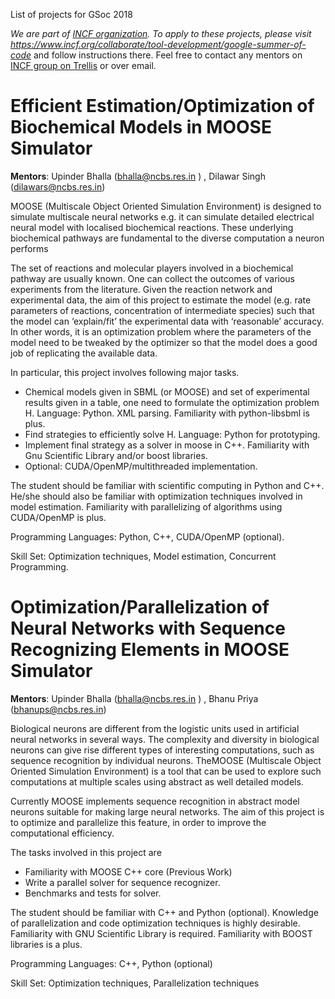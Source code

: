 List of projects for GSoc 2018

_We are part of [INCF organization](https://www.incf.org/). To apply to these projects, please visit https://www.incf.org/collaborate/tool-development/google-summer-of-code_ and follow instructions there. Feel free to contact any mentors on [INCF group on Trellis](https://www.trelliscience.com/#/group-home/1823) or over email.

# Efficient Estimation/Optimization of Biochemical Models in MOOSE Simulator

__Mentors__: Upinder Bhalla (​bhalla@ncbs.res.in​ ) , Dilawar Singh (dilawars@ncbs.res.in)

MOOSE​ (Multiscale Object Oriented Simulation Environment) is designed to simulate multiscale neural networks e.g. it can simulate detailed electrical neural model with localised biochemical reactions. These underlying biochemical pathways are fundamental to the diverse computation a neuron performs

The set of reactions and molecular players involved in a biochemical pathway are usually known. One can collect the outcomes of various experiments from the literature. Given the reaction network and experimental data, the aim of this project to estimate the model (e.g. rate parameters of reactions, concentration of intermediate species) such that the model can ‘explain/fit’ the experimental data with ‘reasonable’ accuracy. In other words, it is an optimization problem where the parameters of the model need to be tweaked by the optimizer so that the model does a good job of replicating the available data.

In particular, this project involves following major tasks.

- Chemical models given in SBML (or MOOSE) and set of experimental results given in a table, one need to formulate the optimization problem H​. Language: Python. XML parsing. ​Familiarity with python-libsbml is plus.
- Find strategies to efficiently solve H​. Language: Python for prototyping.  
- Implement final strategy as a solver in moose in C++. Familiarity with Gnu Scientific Library and/or boost libraries.
- Optional: ​CUDA/OpenMP/multithreaded implementation.

The student should be familiar with scientific computing in Python and C++. He/she should also be familiar with optimization techniques involved in model estimation. Familiarity with parallelizing of algorithms using CUDA/OpenMP is plus.

Programming Languages: ​Python, C++, CUDA/OpenMP (optional).

Skill Set: ​Optimization techniques, Model estimation, Concurrent Programming.

# Optimization/Parallelization of Neural Networks with Sequence Recognizing Elements in MOOSE Simulator

__Mentors__: Upinder Bhalla (​bhalla@ncbs.res.in​ ) , Bhanu Priya (bhanups@ncbs.res.in)

Biological neurons are different from the logistic units used in artificial neural networks in several ways. The complexity and diversity in biological neurons can give rise different types of interesting computations, such as sequence recognition by individual neurons. The ​MOOSE​ (Multiscale Object Oriented Simulation Environment) is a tool that can be used to explore such computations at multiple scales using abstract as well detailed models.

Currently MOOSE implements sequence recognition in abstract model neurons suitable for making large neural networks. The aim of this project is to optimize and parallelize this feature, in order to improve the computational efficiency.

The tasks involved in this project are

- Familiarity with MOOSE C++ core (​Previous Work​)
- Write a parallel solver for sequence recognizer.
- Benchmarks and tests for solver.

The student should be familiar with C++ and Python (optional). Knowledge of parallelization and code optimization techniques is highly desirable. Familiarity with GNU Scientific Library is required. Familiarity with BOOST libraries is a plus.

Programming Languages: ​C++, Python (optional)

Skill Set: ​Optimization techniques, Parallelization techniques
